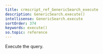 ```yaml
---
title: crmscript_ref_GenericSearch_execute
description: GenericSearch.execute()
intellisense: GenericSearch.execute
sortOrder: 374
keywords: execute()
so.topic: reference
---
```



Execute the query.


